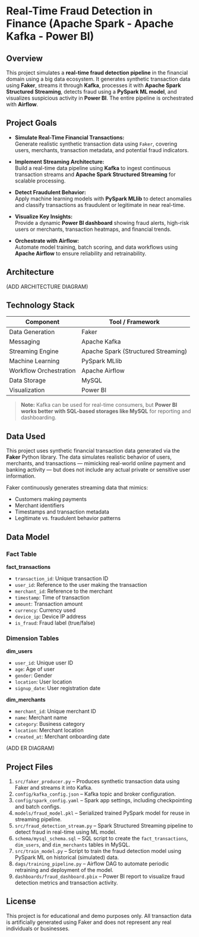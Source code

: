 # Real-Time Fraud Detection in Finance (Apache Spark - Apache Kafka - Power BI)

## Overview

This project simulates a **real-time fraud detection pipeline** in the financial domain using a big data ecosystem. It generates synthetic transaction data using **Faker**, streams it through **Kafka**, processes it with **Apache Spark Structured Streaming**, detects fraud using a **PySpark ML model**, and visualizes suspicious activity in **Power BI**. The entire pipeline is orchestrated with **Airflow**.

## Project Goals

- **Simulate Real-Time Financial Transactions:**  
  Generate realistic synthetic transaction data using `Faker`, covering users, merchants, transaction metadata, and potential fraud indicators.

- **Implement Streaming Architecture:**  
  Build a real-time data pipeline using **Kafka** to ingest continuous transaction streams and **Apache Spark Structured Streaming** for scalable processing.

- **Detect Fraudulent Behavior:**  
  Apply machine learning models with **PySpark MLlib** to detect anomalies and classify transactions as fraudulent or legitimate in near real-time.

- **Visualize Key Insights:**  
  Provide a dynamic **Power BI dashboard** showing fraud alerts, high-risk users or merchants, transaction heatmaps, and financial trends.

- **Orchestrate with Airflow:**  
  Automate model training, batch scoring, and data workflows using **Apache Airflow** to ensure reliability and retrainability.

## Architecture

(ADD ARCHITECTURE DIAGRAM)

## Technology Stack

| Component              | Tool / Framework             |
|------------------------|------------------------------|
| Data Generation        | Faker                        |
| Messaging              | Apache Kafka                 |
| Streaming Engine       | Apache Spark (Structured Streaming) |
| Machine Learning       | PySpark MLlib                |
| Workflow Orchestration | Apache Airflow               |
| Data Storage           | MySQL                        |
| Visualization          | Power BI                     |

> **Note:** Kafka can be used for real-time consumers, but **Power BI works better with SQL-based storages like MySQL** for reporting and dashboarding.

## Data Used

This project uses synthetic financial transaction data generated via the **Faker** Python library. The data simulates realistic behavior of users, merchants, and transactions — mimicking real-world online payment and banking activity — but does not include any actual private or sensitive user information.

Faker continuously generates streaming data that mimics:

- Customers making payments  
- Merchant identifiers  
- Timestamps and transaction metadata  
- Legitimate vs. fraudulent behavior patterns  

## Data Model

### Fact Table

**fact_transactions**
- `transaction_id`: Unique transaction ID  
- `user_id`: Reference to the user making the transaction  
- `merchant_id`: Reference to the merchant  
- `timestamp`: Time of transaction  
- `amount`: Transaction amount  
- `currency`: Currency used  
- `device_ip`: Device IP address  
- `is_fraud`: Fraud label (true/false)  

### Dimension Tables

**dim_users**
- `user_id`: Unique user ID  
- `age`: Age of user  
- `gender`: Gender  
- `location`: User location  
- `signup_date`: User registration date  

**dim_merchants**
- `merchant_id`: Unique merchant ID  
- `name`: Merchant name  
- `category`: Business category  
- `location`: Merchant location  
- `created_at`: Merchant onboarding date  

(ADD ER DIAGRAM)

## Project Files

1. `src/faker_producer.py` – Produces synthetic transaction data using Faker and streams it into Kafka.  
2. `config/kafka_config.json` – Kafka topic and broker configuration.  
3. `config/spark_config.yaml` – Spark app settings, including checkpointing and batch configs.  
4. `models/fraud_model.pkl` – Serialized trained PySpark model for reuse in streaming pipeline.  
5. `src/fraud_detection_stream.py` – Spark Structured Streaming pipeline to detect fraud in real-time using ML model.  
6. `schema/mysql_schema.sql` – SQL script to create the `fact_transactions`, `dim_users`, and `dim_merchants` tables in MySQL.  
7. `src/train_model.py` – Script to train the fraud detection model using PySpark ML on historical (simulated) data.  
8. `dags/training_pipeline.py` – Airflow DAG to automate periodic retraining and deployment of the model.  
9. `dashboards/fraud_dashboard.pbix` – Power BI report to visualize fraud detection metrics and transaction activity.  

## License

This project is for educational and demo purposes only. All transaction data is artificially generated using Faker and does not represent any real individuals or businesses.
